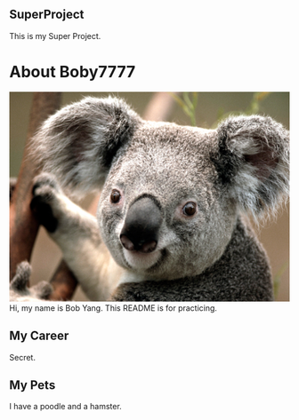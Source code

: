 ## SuperProject
This is my Super Project.

# About Boby7777
![headshot](Koala.jpg)
Hi, my name is Bob Yang. This README is for practicing.

## My Career
Secret.

## My Pets
I have a poodle and a hamster.
